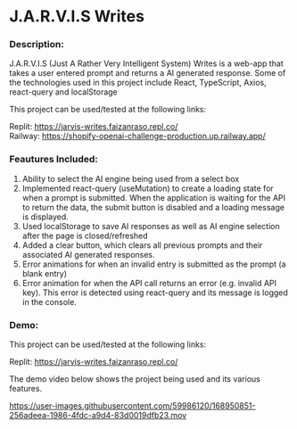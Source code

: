 # J.A.R.V.I.S Writes

### Description:

J.A.R.V.I.S (Just A Rather Very Intelligent System) Writes is a web-app that takes a user entered prompt and returns a AI generated response. Some of the technologies used in this project include React, TypeScript, Axios, react-query and localStorage

This project can be used/tested at the following links: 

Replit: https://jarvis-writes.faizanraso.repl.co/
<br>
Railway: https://shopify-openai-challenge-production.up.railway.app/

### Feautures Included: 

1. Ability to select the AI engine being used from a select box
2. Implemented react-query (useMutation) to create a loading state for when a prompt is submitted. When the application is waiting for 
   the API to return the data, the submit button is disabled and a loading message is displayed.
3. Used localStorage to save AI responses as well as AI engine selection after the page is closed/refreshed
4. Added a clear button, which clears all previous prompts and their associated AI generated responses.
5. Error animations for when an invalid entry is submitted as the prompt (a blank entry)
6. Error animation for when the API call returns an error (e.g. invalid API key). This error is detected using react-query and its message is logged in the console. 


### Demo:
This project can be used/tested at the following links: 

Replit: https://jarvis-writes.faizanraso.repl.co/
<br>

The demo video below shows the project being used and its various features.


https://user-images.githubusercontent.com/59986120/168950851-256adeea-1986-4fdc-a9d4-83d0019dfb23.mov


